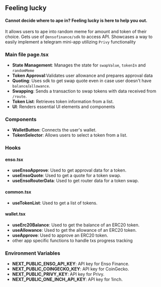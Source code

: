 ## Feeling lucky

#### Cannot decide where to ape in? Feeling lucky is here to help you out.

It allows users to ape into random meme for amount and token of their choice.
Gets use of `@ensofinance/sdk` to access API. Showcases a way to easily implement a telegram mini-app utilizing `Privy` functionality

### Main file page.tsx

- **State Management**: Manages the state for `swapValue`, `tokenIn` and `randomMeme`
- **Token Approval**:Validates user allowance and prepares approval data
- **Quoting**: Uses sdk to get swap quote even in case user doesn't have `balance`/`allowance`.
- **Swapping**: Sends a transaction to swap tokens with data received from `/route`.
- **Token List**: Retrieves token information from a list.
- **UI**: Renders essential UI elements and components

### Components

- **WalletButton**: Connects the user's wallet.
- **TokenSelector**: Allows users to select a token from a list.

### Hooks

#### enso.tsx

- **useEnsoApprove**: Used to get approval data for a token.
- **useEnsoQuote**: Used to get a quote for a token swap.
- **useEnsoRouterData**: Used to get router data for a token swap.

#### common.tsx

- **useTokenList**: Used to get a list of tokens.

#### wallet.tsx

- **useErc20Balance**: Used to get the balance of an ERC20 token.
- **useAllowance**: Used to get the allowance of an ERC20 token.
- **useApprove**: Used to approve an ERC20 token.
- other app specific functions to handle txs progress tracking

### Environment Variables

- **NEXT_PUBLIC_ENSO_API_KEY**: API key for Enso Finance.
- **NEXT_PUBLIC_COINGECKO_KEY**: API key for CoinGecko.
- **NEXT_PUBLIC_PRIVY_KEY**: API key for Privy.
- **NEXT_PUBLIC_ONE_INCH_API_KEY**: API key for 1inch.
